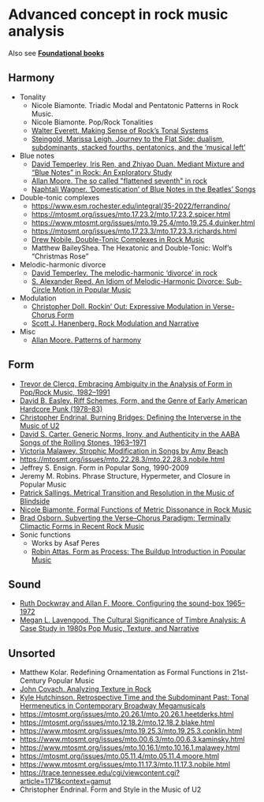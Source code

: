 # Advanced concept in rock music analysis

Also see [**Foundational books**](rock.md)

## Harmony

- Tonality
  - Nicole Biamonte. Triadic Modal and Pentatonic Patterns in Rock Music.
  - Nicole Biamonte. Pop/Rock Tonalities
  - [Walter Everett. Making Sense of Rock’s Tonal Systems](https://www.mtosmt.org/issues/mto.04.10.4/mto.04.10.4.w_everett.html)
  - [Steingold, Marissa Leigh. Journey to the Flat Side: dualism, subdominants, stacked fourths, pentatonics, and the ‘musical left’](https://escholarship.org/uc/item/3s41640v)
- Blue notes
  - [David Temperley, Iris Ren, and Zhiyao Duan. Mediant Mixture and “Blue Notes” in Rock: An Exploratory Study](https://mtosmt.org/issues/mto.17.23.1/mto.17.23.1.temperley.html)
  - [Allan Moore. The so called "flattened seventh" in rock](https://sci-hub.se/10.2307/853399)
  - [Naphtali Wagner. ‘Domestication’ of Blue Notes in the Beatles’ Songs](https://sci-hub.se/https://doi.org/10.1525/mts.2003.25.2.353)
- Double-tonic complexes
  - https://www.esm.rochester.edu/integral/35-2022/ferrandino/
  - https://mtosmt.org/issues/mto.17.23.2/mto.17.23.2.spicer.html
  - https://www.mtosmt.org/issues/mto.19.25.4/mto.19.25.4.duinker.html
  - https://mtosmt.org/issues/mto.17.23.3/mto.17.23.3.richards.html
  - [Drew Nobile. Double-Tonic Complexes in Rock Music](https://www.jstor.org/stable/27141598)
  - Matthew BaileyShea. The Hexatonic and Double-Tonic: Wolf’s “Christmas Rose”
- Melodic-harmonic divorce
  - [David Temperley. The melodic-harmonic ‘divorce’ in rock](http://davidtemperley.com/wp-content/uploads/2015/11/temperley-pm07.pdf)
  - [S. Alexander Reed. An Idiom of Melodic-Harmonic Divorce: Sub-Circle Motion in Popular Music](https://www.mtosmt.org/issues/mto.22.28.2/mto.22.28.2.reed.html)
- Modulation
  - [Christopher Doll. Rockin’ Out: Expressive Modulation in Verse-Chorus Form](https://www.mtosmt.org/issues/mto.11.17.3/mto.11.17.3.doll.html)
  - [Scott J. Hanenberg. Rock Modulation and Narrative](https://mtosmt.org/issues/mto.16.22.2/mto.16.22.2.hanenberg.html)
- Misc
  - [Allan Moore. Patterns of harmony](https://sci-hub.se/https://doi.org/10.1017/S0261143000004852)

## Form

- [Trevor de Clercq. Embracing Ambiguity in the Analysis of Form in Pop/Rock Music, 1982–1991](https://mtosmt.org/issues/mto.17.23.3/mto.17.23.3.de_clercq.html)
- [David B. Easley. Riff Schemes, Form, and the Genre of Early American Hardcore Punk (1978–83)](https://www.mtosmt.org/issues/mto.15.21.1/mto.15.21.1.easley.html)
- [Christopher Endrinal. Burning Bridges: Defining the Interverse in the Music of U2](https://www.mtosmt.org/issues/mto.11.17.3/mto.11.17.3.endrinal.html)
- [David S. Carter. Generic Norms, Irony, and Authenticity in the AABA Songs of the Rolling Stones, 1963–1971](https://mtosmt.org/issues/mto.21.27.4/mto.21.27.4.carter.html)
- [Victoria Malawey. Strophic Modification in Songs by Amy Beach](https://www.mtosmt.org/issues/mto.14.20.4/mto.14.20.4.malawey.html)
- https://mtosmt.org/issues/mto.22.28.3/mto.22.28.3.nobile.html
- Jeffrey S. Ensign. Form in Popular Song, 1990-2009
- Jeremy M. Robins. Phrase Structure, Hypermeter, and Closure in Popular Music
- [Patrick Sallings. Metrical Transition and Resolution in the Music of Blindside](https://core.ac.uk/download/pdf/84118984.pdf)
- [Nicole Biamonte. Formal Functions of Metric Dissonance in Rock Music](https://www.mtosmt.org/issues/mto.14.20.2/mto.14.20.2.biamonte.html)
- [Brad Osborn. Subverting the Verse–Chorus Paradigm: Terminally Climactic Forms in Recent Rock Music](https://kuscholarworks.ku.edu/bitstream/handle/1808/19147/OSBORN_paradigm2013_AFD.pdf?sequence=1&isAllowed=y)
- Sonic functions
  - Works by Asaf Peres
  - [Robin Attas. Form as Process: The Buildup Introduction in Popular Music](https://doi.org/10.1093/mts/mtv020)


## Sound

- [Ruth Dockwray and Allan F. Moore. Configuring the sound-box 1965–1972](https://sci-hub.se/10.1017/S0261143010000024)
- [Megan L. Lavengood. The Cultural Significance of Timbre Analysis: A Case Study in 1980s Pop Music, Texture, and Narrative](https://mtosmt.org/issues/mto.20.26.3/mto.20.26.3.lavengood.html)

## Unsorted

- Matthew Kolar. Redefining Ornamentation as Formal Functions in 21st-Century Popular Music
- [John Covach. Analyzing Texture in Rock](https://d-nb.info/1216144591/34)
- [Kyle Hutchinson. Retrospective Time and the Subdominant Past: Tonal Hermeneutics in Contemporary Broadway Megamusicals](https://mtosmt.org/issues/mto.20.26.2/mto.20.26.2.hutchinson.html)
- https://mtosmt.org/issues/mto.20.26.1/mto.20.26.1.heetderks.html
- https://mtosmt.org/issues/mto.12.18.2/mto.12.18.2.blake.html
- https://www.mtosmt.org/issues/mto.19.25.3/mto.19.25.3.conklin.html
- https://www.mtosmt.org/issues/mto.00.6.3/mto.00.6.3.kaminsky.html
- https://www.mtosmt.org/issues/mto.10.16.1/mto.10.16.1.malawey.html
- https://mtosmt.org/issues/mto.05.11.4/mto.05.11.4.moore.html
- https://www.mtosmt.org/issues/mto.11.17.3/mto.11.17.3.nobile.html
- https://trace.tennessee.edu/cgi/viewcontent.cgi?article=1171&context=gamut
- Christopher Endrinal. Form and Style in the Music of U2

